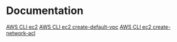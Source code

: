 # Documentation
[AWS CLI ec2](https://docs.aws.amazon.com/cli/latest/reference/ec2/)
[AWS CLI ec2 create-default-vpc](https://docs.aws.amazon.com/cli/latest/reference/ec2/create-default-vpc.html)
[AWS CLI ec2 create-network-acl](https://docs.aws.amazon.com/cli/latest/reference/ec2/create-network-acl.html)
